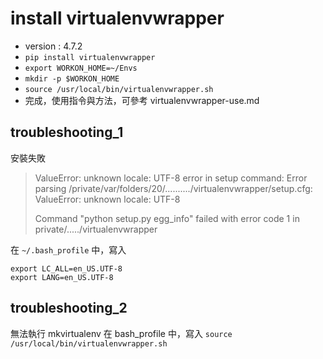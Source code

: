 # install virtualenvwrapper

- version : 4.7.2
- `pip install virtualenvwrapper`
- `export WORKON_HOME=~/Envs`
- `mkdir -p $WORKON_HOME`
- `source /usr/local/bin/virtualenvwrapper.sh`
- 完成，使用指令與方法，可參考 virtualenvwrapper-use.md

## troubleshooting_1

安裝失敗

> ValueError: unknown locale: UTF-8 
> error in setup command: Error parsing /private/var/folders/20/........../virtualenvwrapper/setup.cfg: ValueError: unknown locale: UTF-8
> 
> Command "python setup.py egg_info" failed with error code 1 in private/...../virtualenvwrapper

在 `~/.bash_profile` 中，寫入

```
export LC_ALL=en_US.UTF-8
export LANG=en_US.UTF-8
```

## troubleshooting_2

無法執行 mkvirtualenv
在 bash_profile 中，寫入 `source /usr/local/bin/virtualenvwrapper.sh`